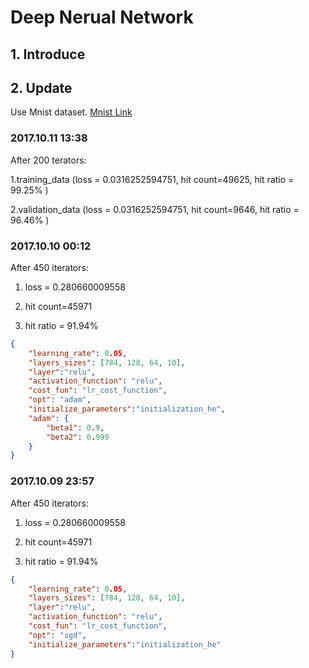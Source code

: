 # Deep Nerual Network #

## 1. Introduce ##

## 2. Update ##

Use Mnist dataset. [Mnist Link](https://github.com/mnielsen/neural-networks-and-deep-learning/blob/master/data/mnist.pkl.gz)

### 2017.10.11 13:38 ###
After 200 terators:

1.training_data (loss = 0.0316252594751, hit count=49625, hit ratio = 99.25% )

2.validation_data  (loss = 0.0316252594751, hit count=9646, hit ratio = 96.46% )


### 2017.10.10 00:12 ###

After 450 iterators:

1. loss = 0.280660009558

2. hit count=45971

3. hit ratio = 91.94%

~~~ json
{
    "learning_rate": 0.05,
    "layers_sizes": [784, 128, 64, 10],
    "layer":"relu",
    "activation_function": "relu",
    "cost_fun": "lr_cost_function",
    "opt": "adam",
    "initialize_parameters":"initialization_he",
    "adam": {
        "beta1": 0.9,
        "beta2": 0.999
    }
}
~~~

### 2017.10.09 23:57 ###

After 450 iterators:

1. loss = 0.280660009558

2. hit count=45971

3. hit ratio = 91.94%

~~~ json
{
    "learning_rate": 0.05,
    "layers_sizes": [784, 128, 64, 10],
    "layer":"relu",
    "activation_function": "relu",
    "cost_fun": "lr_cost_function",
    "opt": "sgd",
    "initialize_parameters":"initialization_he"
}
~~~

